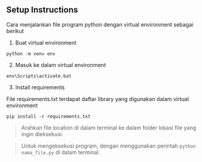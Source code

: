 ## Setup Instructions

Cara menjalankan file program python dengan virtual environment sebagai berikut

1. Buat virtual environment

```
python -m venv env
```

2. Masuk ke dalam virtual environment

```
env\Scripts\activate.bat
```

3. Install requirements 

File requirements.txt terdapat daftar library yang digunakan dalam virtual environment 

```
pip install -r requirements.txt
```
> Arahkan file location di dalam terminal ke dalam folder lokasi file yang ingin dieksekusi.

> Untuk mengeksekusi program, dengan menggunakan perintah `python nama_file.py` di dalam terminal.